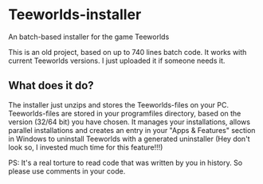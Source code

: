# Teeworlds-installer
An batch-based installer for the game Teeworlds

This is an old project, based on up to 740 lines batch code. It works with current Teeworlds versions. I just uploaded it if someone needs it.


## What does it do?
The installer just unzips and stores the Teeworlds-files on your PC. Teeworlds-files are stored in your programfiles directory, based on the version (32/64 bit) you have chosen. It manages your installations, allows parallel installations and creates an entry in your "Apps & Features" section in Windows to uninstall Teeworlds with a generated uninstaller (Hey don't look so, I invested much time for this feature!!!)

PS: It's a real torture to read code that was written by you in history. So please use comments in your code.
